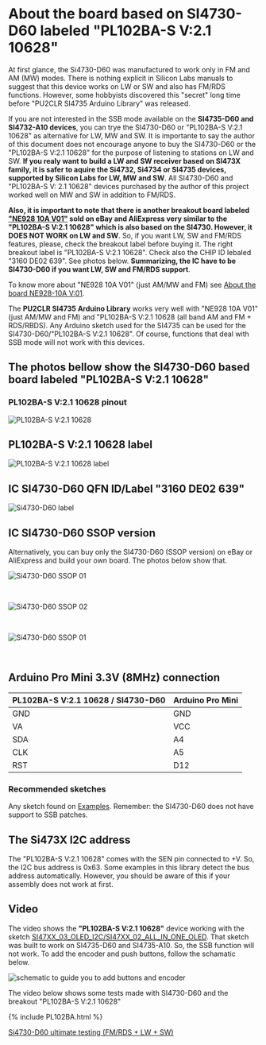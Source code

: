 # About the board based on SI4730-D60 labeled "PL102BA-S V:2.1 10628" 

At first glance, the Si4730-D60 was manufactured to work only in FM and AM (MW) modes. There is nothing explicit in Silicon Labs manuals to suggest that this device works on LW or SW and also has FM/RDS functions. However, some hobbyists discovered this "secret" long time before "PU2CLR SI4735 Arduino Library" was released. 

If you are not interested in the SSB mode available on the __SI4735-D60 and SI4732-A10 devices__, you can trye the SI4730-D60 or "PL102BA-S V:2.1 10628" as alternative for LW, MW and SW. It is importante to say the author of this document does not encourage anyone to buy the SI4730-D60 or the "PL102BA-S V:2.1 10628" for the purpose of listening to stations on LW and SW.  __If you realy want to build a LW and SW receiver based on SI473X family, it is safer to aquire the Si4732, Si4734 or SI4735 devices, supported by Silicon Labs for LW, MW and SW__.  All SI4730-D60 and "PL102BA-S V: 2.1 10628" devices purchased by the author of this project worked well on MW and SW in addition to FM/RDS.


__Also, it is important to note that there is another breakout board labeled ["NE928 10A V01"](https://pu2clr.github.io/SI4735/extras/BOARD_NE928_10A_V_01/) sold on eBay and AliExpress very similar to the "PL102BA-S V:2.1 10628"  which is also based on the SI4730. However, it DOES NOT WORK on LW and SW__. So, if you want LW, SW and FM/RDS features, please, check the breakout label before buying it. The right breakout label is "PL102BA-S V:2.1 10628". Check also the CHIP ID lebaled "3160 DE02 639". See photos below. __Summarizing, the IC have to be SI4730-D60 if you want LW, SW and FM/RDS support__.

To know more about "NE928 10A V01" (just AM/MW and FM) see [About the board NE928-10A V:01](https://pu2clr.github.io/SI4735/extras/BOARD_NE928_10A_V_01/).

The __PU2CLR SI4735 Arduino Library__ works very well with "NE928 10A V01" (just AM/MW and FM) and "PL102BA-S V:2.1 10628 (all band AM and FM + RDS/RBDS). Any Arduino sketch used for the SI4735 can be used for the SI4730-D60/"PL102BA-S V:2.1 10628". Of course, functions that deal with SSB mode will not work with this devices.


## The photos bellow show the SI4730-D60 based board labeled "PL102BA-S V:2.1 10628" 


### PL102BA-S V:2.1 10628 pinout

![PL102BA-S V:2.1 10628](./PL102BA_01.png)

## PL102BA-S V:2.1 10628 label


![PL102BA-S V:2.1 10628 label](./PL102BA_02.png)


## IC SI4730-D60 QFN  ID/Label "3160 DE02 639"

![Si4730-D60 label](./SI4730_3160DE02639_01.jpg)


## IC SI4730-D60 SSOP version

Alternatively, you can buy only the SI4730-D60 (SSOP version) on eBay or AliExpress and build your own board. The photos below show that. 


![Si4730-D60 SSOP 01](../images/soldering_01.jpg)


<BR>

![Si4730-D60 SSOP 02](./SI4730_D60GU_01.jpg)

<BR>

![Si4730-D60 SSOP 01](../images/SI4730_on_adapterA.png)

<BR>

## Arduino Pro Mini 3.3V (8MHz) connection


|  PL102BA-S V:2.1 10628 / SI4730-D60 |  Arduino Pro Mini |
| ----------------------------------- | ----------------- |
| GND  | GND | 
| VA   | VCC |
| SDA  | A4  |
| CLK  | A5  |
| RST  | D12 |


### Recommended sketches

Any sketch found on [Examples](https://pu2clr.github.io/SI4735/examples/). Remember: the SI4730-D60 does not have support to SSB patches.


## The Si473X I2C address 

The "PL102BA-S V:2.1 10628" comes with the SEN pin connected to +V. So, the I2C bus address is 0x63. 
Some examples in this library detect the bus address automatically. However, you should be aware of this if your assembly does not work at first.

## Video

The video shows the __"PL102BA-S V:2.1 10628"__ device working with the sketch [SI47XX_03_OLED_I2C/SI47XX_02_ALL_IN_ONE_OLED]( https://github.com/pu2clr/SI4735/tree/master/examples/SI47XX_03_OLED_I2C/SI47XX_02_ALL_IN_ONE_OLED). That sketch was built to work on SI4735-D60 and SI4735-A10. So, the SSB function will not work. To add the encoder and push buttons, follow the schamatic below.

![schematic to guide you to add buttons and encoder](../images/basic_schematic_oled_buttons_eagle.png)




The video below shows some tests made with SI4730-D60 and the breakout "PL102BA-S V:2.1 10628"  

{% include PL102BA.html %}

[Si4730-D60 ultimate testing (FM/RDS + LW + SW)](https://youtu.be/lRYE854EOrk)

